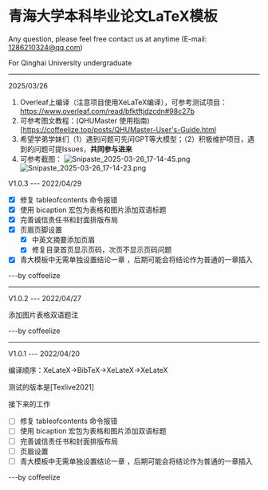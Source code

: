 ﻿# 青海大学本科毕业论文LaTeX模板
Any question, please feel free contact us at anytime (E-mail: 1286210324@qq.com)

For Qinghai University undergraduate

---

2025/03/26

1. Overleaf上编译（注意项目使用XeLaTeX编译），可参考测试项目：https://www.overleaf.com/read/bfktftjdzcdn#98c27b
2. 可参考图文教程：(QHUMaster 使用指南)[https://coffeelize.top/posts/QHUMaster-User's-Guide.html
3. 希望学弟学妹们（1）遇到问题可先问GPT等大模型；（2）积极维护项目，遇到的问题可提Issues，**共同参与进来**
4. 可参考截图：
![Snipaste_2025-03-26_17-14-45.png](https://s2.loli.net/2025/03/26/icb9XR16EKp7zNr.png)
![Snipaste_2025-03-26_17-14-23.png](https://s2.loli.net/2025/03/26/pJmFKbr6RWokAen.png)




V1.0.3 --- 2022/04/29

- [x] 修复 tableofcontents 命令报错
- [x] 使用 bicaption 宏包为表格和图片添加双语标题
- [x] 完善诚信责任书和封面排版布局
- [x] 页眉页脚设置
  - [x] 中英文摘要添加页眉
  - [x] 修复目录首页显示页码，次页不显示页码问题
- [x] 青大模板中无需单独设置结论一章 ，后期可能会将结论作为普通的一章插入

---by coffeelize

---

V1.0.2 --- 2022/04/27

添加图片表格双语题注

---by coffeelize

---

V1.0.1 --- 2022/04/20

编译顺序：XeLateX->BibTeX->XeLateX->XeLateX

测试的版本是[Texlive2021]

接下来的工作

- [ ] 修复 tableofcontents 命令报错
- [ ] 使用 bicaption 宏包为表格和图片添加双语标题
- [ ] 完善诚信责任书和封面排版布局
- [ ] 页眉设置
- [ ] 青大模板中无需单独设置结论一章 ，后期可能会将结论作为普通的一章插入

---by coffeelize


